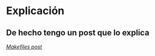 # Explicación

## De hecho tengo un post que lo explica

_[Makefiles post](https://jonas-lara.github.io/Blog-IPN-CS/article.html)_
